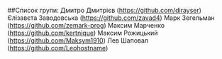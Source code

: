 ##Список групи:
Дмитро Дмитрієв (https://github.com/dirayser)
Єлізавєта Заводовська (https://github.com/zavad4)
Марк Зегельман (https://github.com/zemark-prog)
Максим Марченко (https://github.com/kertnique)
Максим Рожицький (https://github.com/Maksym1910)
Лев Шаповал (https://github.com/Leohostname)
